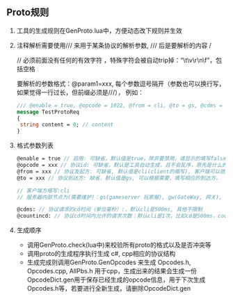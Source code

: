 ## Proto规则

1. 工具的生成规则在GenProto.lua中，方便动态改下规则并生效

2. 注释解析需要使用/// 来用于某条协议的解析参数, /// 后是要解析的内容 /

   // 必须前面没有任何的有效字符 ，特殊字符会被自动trip掉：“\t\v\r\n\f”，包括空格

   要解析的参数格式：@param1=xxx, 每个参数逗号隔开（参数也可以换行写，如果觉得一行过长，但前缀必须是///）， 例如：

   ```protobuf
   /// @enable = true, @opcode = 1022, @from = cli, @to = gs, @cdms = 500, @countincd = 1
   message TestProtoReq
   {
   	string content = 0;	// content
   }
   ```

   

3. 格式参数列表

   ```protobuf
   @enable = true // 启用: 可缺省，默认值是true，除非要禁用，请显示的填写false
   @opcode = xxx // 协议id: 可缺省，默认是工具自动生成，且不会乱序，原先是什么的还是什么
   @from = xxx // 协议发起方: 可缺省, 默认值是cli(client的缩写), 客户端可以依据这个来收集协议并注册回调，服务器除非内部节点需要填写，
   @to = xxx // 协议到达方: 缺省，默认值是gs, 可以根据需要，填写相应的到达方，
   
   // 客户端方缩写:cli
   // 服务器内部节点为(需要维护)：gs(gameserver 玩家服), gw(GateWay, 网关), ls(LoginServer, 登陆验证), ws(WorldServer，世界服)，cs(CenterServer, 中心服)，ss(SceneServer, 场景服)，ds(DbServer, 数据库代理服)，ps(ProxyServer, 服务器组代理服)
   
   @cdms: // 协议请求的cd时间（单位毫秒）:，默认cli是500ms, 其他不限制
   @countincd: // 协议cd时间内允许的请求次数：默认cli是1次，比如cd是500ms，countincd：1，也就是说每500ms内允许客户端请求的最多次数是1次，超过次数是不处理，且丢弃该请求，
   
   ```

4. 生成顺序

   * 调用GenProto.check(lua中)来校验所有proto的格式以及是否冲突等
   * 调用proto的生成程序执行生成 c#, cpp相应的协议结构
   * 生成完成则调用GenProto.GenOpcodes 来生成 Opcodes.h, Opcodes.cpp, AllPbs.h 用于cpp，生成出来的结果会生成一份OpcodeDict.gen用于保存已经生成的opcode信息，用于下次生成Opcodes.h等，若要进行全新生成，请删除OpcodeDict.gen

